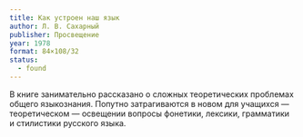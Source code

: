 ```yaml
---
title: Как устроен наш язык
author: Л. В. Сахарный
publisher: Просвещение
year: 1978
format: 84×108/32
status:
  - found
---
```


В книге занимательно рассказано о сложных теоретических проблемах общего языкознания. Попутно затрагиваются в новом для учащихся — теоретическом — освещении вопросы фонетики, лексики, грамматики и стилистики русского языка.
